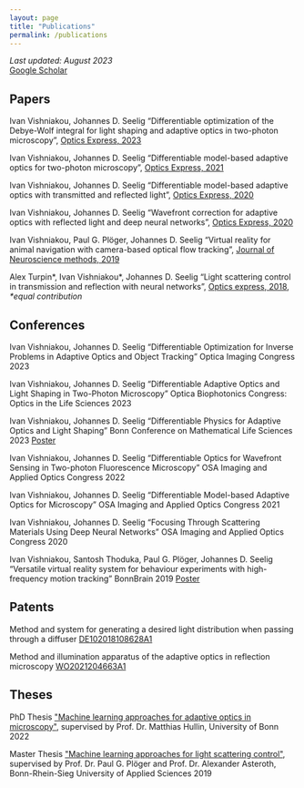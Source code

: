 ```yaml
---
layout: page
title: "Publications"
permalink: /publications
---
```


*Last updated: August 2023*<br>
[Google Scholar](https://scholar.google.de/citations?user=nQ--cbQAAAAJ&hl=en)

## Papers

Ivan Vishniakou, Johannes D. Seelig “Differentiable optimization of the Debye-Wolf integral for light shaping and adaptive optics in two-photon microscopy”, [Optics Express, 2023](https://opg.optica.org/oe/viewmedia.cfm?uri=oe-31-6-9526&html=true)

Ivan Vishniakou, Johannes D. Seelig “Differentiable model-based adaptive optics for two-photon microscopy”, [Optics Express, 2021](https://opg.optica.org/oe/fulltext.cfm?uri=oe-29-14-21418&id=452707)

Ivan Vishniakou, Johannes D. Seelig “Differentiable model-based adaptive optics with transmitted and reflected light”, [Optics Express, 2020](https://opg.optica.org/oe/fulltext.cfm?uri=oe-28-18-26436&id=437478)

Ivan Vishniakou, Johannes D. Seelig “Wavefront correction for adaptive optics with reflected light and deep neural networks”, [Optics Express, 2020](https://opg.optica.org/oe/fulltext.cfm?uri=oe-28-10-15459&id=431582)

Ivan Vishniakou, Paul G. Plöger, Johannes D. Seelig “Virtual reality for animal navigation with camera-based optical flow tracking”, [Journal of Neuroscience methods, 2019](https://www.sciencedirect.com/science/article/abs/pii/S0165027019302602)

Alex Turpin\*, Ivan Vishniakou\*, Johannes D. Seelig “Light scattering control in transmission and reflection with neural networks”, [Optics express, 2018](https://opg.optica.org/oe/fulltext.cfm?uri=oe-26-23-30911&id=401143), *\*equal contribution*

## Conferences

Ivan Vishniakou, Johannes D. Seelig “Differentiable Optimization for Inverse Problems in Adaptive Optics and Object Tracking” Optica Imaging Congress 2023

Ivan Vishniakou, Johannes D. Seelig “Differentiable Adaptive Optics and Light Shaping in Two-Photon Microscopy” Optica Biophotonics Congress: Optics in the Life Sciences 2023

Ivan Vishniakou, Johannes D. Seelig “Differentiable Physics for Adaptive Optics and Light Shaping” Bonn Conference on Mathematical Life Sciences 2023 [Poster](https://drive.google.com/file/d/1kk7i6rMZuuAGVKvogg2utpB91fvPcQxi/view)

Ivan Vishniakou, Johannes D. Seelig “Differentiable Optics for Wavefront Sensing in Two-photon Fluorescence Microscopy” OSA Imaging and Applied Optics Congress 2022

Ivan Vishniakou, Johannes D. Seelig “Differentiable Model-based Adaptive Optics for Microscopy” OSA Imaging and Applied Optics Congress 2021

Ivan Vishniakou, Johannes D. Seelig “Focusing Through Scattering Materials Using Deep Neural Networks” OSA Imaging and Applied Optics Congress 2020

Ivan Vishniakou, Santosh Thoduka, Paul G. Plöger, Johannes D. Seelig “Versatile virtual reality system for behaviour experiments with high-frequency motion tracking” BonnBrain 2019 [Poster](https://drive.google.com/file/d/1sQI2q3vYiFsVReEVFg5-vjkQ7pSmirmR/view)


## Patents

Method and system for generating a desired light distribution when passing through a diffuser [DE102018108628A1](https://patents.google.com/patent/DE102018108628A1/en)

Method and illumination apparatus of the adaptive optics in reflection microscopy [WO2021204663A1](https://patents.google.com/patent/WO2021204663A1/en?oq=WO2021%2f204663A1)


## Theses

PhD Thesis ["Machine learning approaches for adaptive optics in microscopy"](https://drive.google.com/file/d/1VPJNm1883KuJmIjIY-pB5rFeWmkSrijl/view), supervised by Prof. Dr. Matthias Hullin, University of Bonn 2022

Master Thesis ["Machine learning approaches for light scattering control"](https://drive.google.com/file/d/13TAZMOkg-2PolRg0LCuYp_wukQmoxGa4/view), supervised by Prof. Dr. Paul G. Plöger and Prof. Dr. Alexander Asteroth, Bonn-Rhein-Sieg University of Applied Sciences 2019 